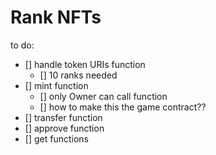 # Rank NFTs

to do:
 
- [] handle token URIs function
    - [] 10 ranks needed
- [] mint function
    - [] only Owner can call function
    - [] how to make this the game contract?? 
- [] transfer function
- [] approve function
- [] get functions
